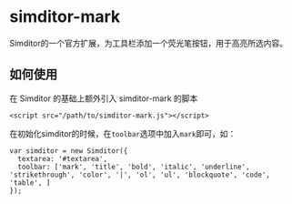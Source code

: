 # simditor-mark

Simditor的一个官方扩展，为工具栏添加一个荧光笔按钮，用于高亮所选内容。

## 如何使用

在 Simditor 的基础上额外引入 simditor-mark 的脚本

````
<script src="/path/to/simditor-mark.js"></script>
````

在初始化simditor的时候，在`toolbar`选项中加入`mark`即可，如：

````
var simditor = new Simditor({
  textarea: '#textarea',
  toolbar: ['mark', 'title', 'bold', 'italic', 'underline', 'strikethrough', 'color', '|', 'ol', 'ul', 'blockquote', 'code', 'table', ]
});

````